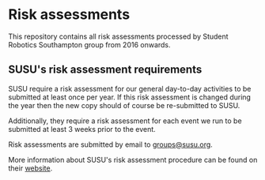 # Risk assessments

This repository contains all risk assessments processed by Student Robotics Southampton group from 2016 onwards.

## SUSU's risk assessment requirements

SUSU require a risk assessment for our general day-to-day activities to be submitted at least once per year. If this risk assessment is changed during the year then the new copy should of course be re-submitted to SUSU.

Additionally, they require a risk assessment for each event we run to be submitted at least 3 weeks prior to the event.

Risk assessments are submitted by email to groups@susu.org.

More information about SUSU's risk assessment procedure can be found on their [website][susu-risk-assessments].


[susu-risk-assessments]: https://www.susu.org/groups/admin/howto/risk
